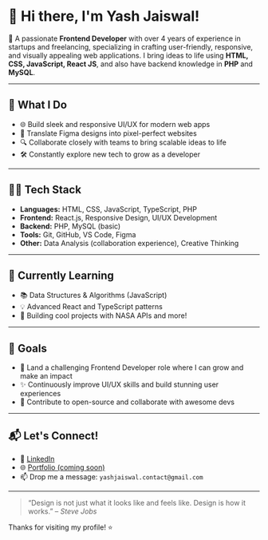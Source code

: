 # 👋 Hi there, I'm Yash Jaiswal!

🚀 A passionate **Frontend Developer** with over 4 years of experience in startups and freelancing, specializing in crafting user-friendly, responsive, and visually appealing web applications. I bring ideas to life using **HTML, CSS, JavaScript, React JS**, and also have backend knowledge in **PHP** and **MySQL**.

---

## 💼 What I Do

- 🌐 Build sleek and responsive UI/UX for modern web apps
- 🎨 Translate Figma designs into pixel-perfect websites
- 🔍 Collaborate closely with teams to bring scalable ideas to life
- 🛠️ Constantly explore new tech to grow as a developer

---

## 👨‍💻 Tech Stack

- **Languages:** HTML, CSS, JavaScript, TypeScript, PHP
- **Frontend:** React.js, Responsive Design, UI/UX Development
- **Backend:** PHP, MySQL (basic)
- **Tools:** Git, GitHub, VS Code, Figma
- **Other:** Data Analysis (collaboration experience), Creative Thinking

---

## 🧠 Currently Learning

- 📚 Data Structures & Algorithms (JavaScript)
- 💡 Advanced React and TypeScript patterns
- 🔭 Building cool projects with NASA APIs and more!

---

## 🎯 Goals

- 📌 Land a challenging Frontend Developer role where I can grow and make an impact
- ✨ Continuously improve UI/UX skills and build stunning user experiences
- 🤝 Contribute to open-source and collaborate with awesome devs

---

## 📬 Let's Connect!

- 💼 [LinkedIn](https://www.linkedin.com/in/yash-jaiswal-124a1a188/)
- 🌐 [Portfolio (coming soon)](#)
- 📫 Drop me a message: `yashjaiswal.contact@gmail.com`

---

> “Design is not just what it looks like and feels like. Design is how it works.” – *Steve Jobs*

Thanks for visiting my profile! ⭐️
